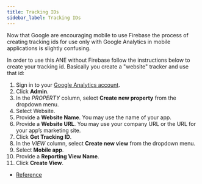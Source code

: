 ```yaml
---
title: Tracking IDs
sidebar_label: Tracking IDs
---
```



Now that Google are encouraging mobile to use Firebase the process of creating tracking ids for use only with Google Analytics in mobile applications is slightly confusing.

In order to use this ANE without Firebase follow the instructions below to create your tracking id. Basically you create a "website" tracker and use that id:

1. Sign in to your [Google Analytics account](https://www.google.com/analytics/web/#home/).
2. Click **Admin**.
3. In the *PROPERTY* column, select **Create new property** from the dropdown menu.
4. Select Website.
5. Provide a **Website Name**. You may use the name of your app.
6. Provide a **Website URL**. You may use your company URL or the URL for your app’s marketing site.
7. Click **Get Tracking ID**.
8. In the *VIEW* column, select **Create new view** from the dropdown menu.
9. Select **Mobile app**.
10. Provide a **Reporting View Name**.
11. Click **Create View**.


  - [Reference](https://support.google.com/analytics/answer/2587086?hl=en&visit_id=1-636317179632979567-126840879&rd=1)